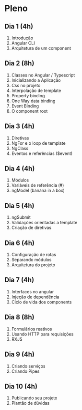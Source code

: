 
# Pleno
## Dia 1 (4h)

 1. Introdução
 2. Angular CLI
 3. Arquitetura de um component

## Dia 2 (8h)

 1. Classes no Angular / Typescript
 2. Inicializando a Aplicação
 3. Css no projeto
 4. Interpolação de template
 5. Property binding
 6. One Way data binding
 7. Event Binding
 8. O component root

## Dia 3 (4h)

 1.  Diretivas
 2. NgFor e o loop de template
 3. NgClass
 4. Eventos e referências ($event)

## Dia 4 (4h)

 1. Módulos
 2. Variáveis de referência (#)
 3. ngModel (banana in a box)

## Dia 5 (4h)

1. ngSubmit
2. Validações orientadas a template
3. Criação de diretivas

## Dia 6 (4h)

 1. Configuração de rotas
 2. Separando módulos
 3. Arquitetura do projeto

## Dia 7 (4h)

 1. Interfaces no angular
 2. Injeção de dependência
 3. Ciclo de vida dos components

## Dia 8 (8h)

 1. Formulários reativos
 2. Usando HTTP para requisições
 3. RXJS

## Dia 9 (4h)

 1. Criando serviços
 2. Criando Pipes

## Dia 10 (4h)

 1. Publicando seu projeto
 2. Plantão de dúvidas